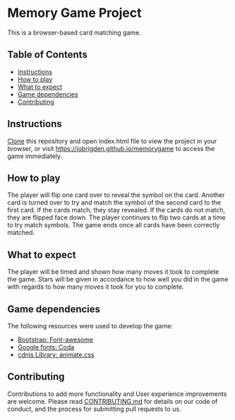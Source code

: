 # Memory Game Project

This is a browser-based card matching game.

## Table of Contents

* [Instructions](#instructions)
* [How to play](#how-to-play)
* [What to expect](#what-to-expect)
* [Game dependencies](#game-dependencies)
* [Contributing](#contributing)

## Instructions

[Clone](https://github.com/JoBrigden/memorygame) this repository and open index.html file to view the project in your browser, or visit https://jobrigden.github.io/memorygame to access the game immediately.

## How to play

The player will flip one card over to reveal the symbol on the card. Another card is turned over to try and match the symbol of the second card to the first card. If the cards match, they stay revealed. If the cards do not match, they are flipped face down. The player continues to flip two cards at a time to try match symbols. The game ends once all cards have been correctly matched.

## What to expect

The player will be timed and shown how many moves it took to complete the game. Stars will be given in accordance to how well you did in the game with regards to how many moves it took for you to complete.

## Game dependencies

The following resources were used to develop the game:
- [Bootstrap: Font-awesome](https://maxcdn.bootstrapcdn.com/font-awesome/4.6.1/css/font-awesome.min.css)
- [Google fonts: Coda](https://fonts.googleapis.com/css?family=Coda)
- [cdnjs Library: animate.css](https://cdnjs.cloudflare.com/ajax/libs/animate.css/3.5.2/animate.min.css)

## Contributing

Contributions to add more functionality and User experience improvements are welcome. Please read [CONTRIBUTING.md](https://github.com/JoBrigden/memorygame/blob/master/CONTRIBUTING.md) for details on our code of conduct, and the process for submitting pull requests to us.
